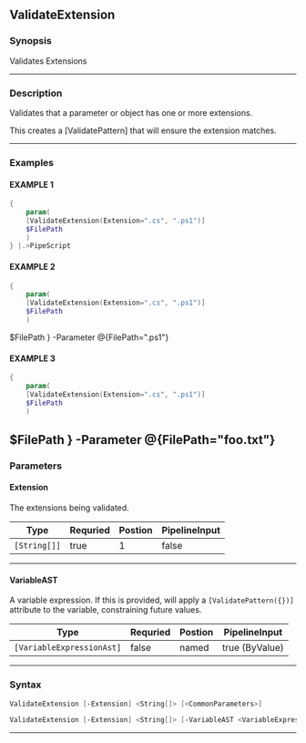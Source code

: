 
ValidateExtension
-----------------
### Synopsis
Validates Extensions

---
### Description

Validates that a parameter or object has one or more extensions.

This creates a [ValidatePattern] that will ensure the extension matches.

---
### Examples
#### EXAMPLE 1
```PowerShell
{        
    param(
    [ValidateExtension(Extension=".cs", ".ps1")]
    $FilePath
    )
} |.>PipeScript
```

#### EXAMPLE 2
```PowerShell
{
    param(
    [ValidateExtension(Extension=".cs", ".ps1")]
    $FilePath
    )
```
$FilePath
} -Parameter @{FilePath=".ps1"}
#### EXAMPLE 3
```PowerShell
{
    param(
    [ValidateExtension(Extension=".cs", ".ps1")]
    $FilePath
    )
```
$FilePath
} -Parameter @{FilePath="foo.txt"}
---
### Parameters
#### **Extension**

The extensions being validated.



|Type            |Requried|Postion|PipelineInput|
|----------------|--------|-------|-------------|
|```[String[]]```|true    |1      |false        |
---
#### **VariableAST**

A variable expression.
If this is provided, will apply a ```[ValidatePattern({})]``` attribute to the variable, constraining future values.



|Type                         |Requried|Postion|PipelineInput |
|-----------------------------|--------|-------|--------------|
|```[VariableExpressionAst]```|false   |named  |true (ByValue)|
---
### Syntax
```PowerShell
ValidateExtension [-Extension] <String[]> [<CommonParameters>]
```
```PowerShell
ValidateExtension [-Extension] <String[]> [-VariableAST <VariableExpressionAst>] [<CommonParameters>]
```
---


